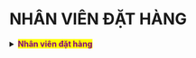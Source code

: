 # NHÂN VIÊN ĐẶT HÀNG

<details>

<summary><mark style="color:purple;"><strong>Nhân viên đặt hàng</strong></mark></summary>

[huong-dan-xu-ly-mua-hang.md](order/huong-dan-xu-ly-mua-hang.md "mention")                         [huong-dan-xu-ly-khi-thieu-hang.md](order/huong-dan-xu-ly-khi-thieu-hang.md "mention")

[huong-dan-xu-ly-khong-mua-duoc-hang.md](order/huong-dan-xu-ly-khong-mua-duoc-hang.md "mention")   [huong-dan-xu-ly-khi-shop-tq-khong-giao.md](order/huong-dan-xu-ly-khi-shop-tq-khong-giao.md "mention")

</details>
